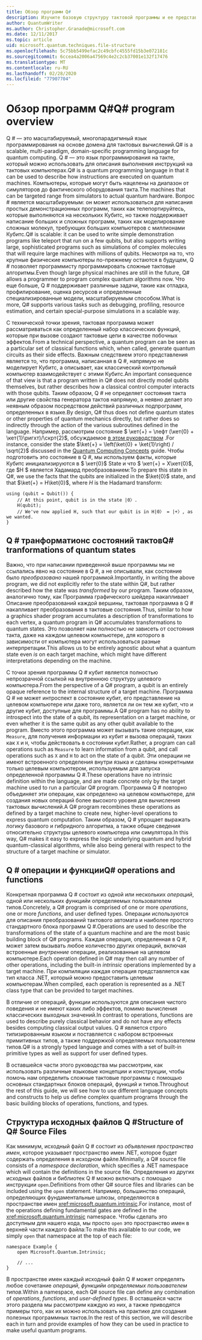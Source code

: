 ```yaml
---
title: Обзор программ Q#
description: Изучите базовую структуру тактовой программы и ее представление о преобразованиях состояний тактов.
author: QuantumWriter
ms.author: Christopher.Granade@microsoft.com
ms.date: 12/11/2017
ms.topic: article
uid: microsoft.quantum.techniques.file-structure
ms.openlocfilehash: 5c75bb5499efac2c49cbfc4555fd15b3e072181c
ms.sourcegitcommit: 6ccea4a2006a47569c4e2c2cb37001e132f17476
ms.translationtype: MT
ms.contentlocale: ru-RU
ms.lasthandoff: 02/28/2020
ms.locfileid: "77907704"
---
```

# <a name="q-program-overview"></a><span data-ttu-id="40bec-103">Обзор программ Q#</span><span class="sxs-lookup"><span data-stu-id="40bec-103">Q# program overview</span></span>

<span data-ttu-id="40bec-104">Q # — это масштабируемый, многопарадигмный язык программирования на основе домена для тактовых вычислений.</span><span class="sxs-lookup"><span data-stu-id="40bec-104">Q# is a scalable, multi-paradigm, domain-specific programming language for quantum computing.</span></span> <span data-ttu-id="40bec-105">Q # — это язык программирования на такте, который можно использовать для описания выполнения инструкций на тактовых компьютерах.</span><span class="sxs-lookup"><span data-stu-id="40bec-105">Q# is a quantum programming language in that it can be used to describe how instructions are executed on quantum machines.</span></span> <span data-ttu-id="40bec-106">Компьютеры, которые могут быть нацелены на диапазон от симуляторов до фактического оборудования такта.</span><span class="sxs-lookup"><span data-stu-id="40bec-106">The machines that can be targeted range from simulators to actual quantum hardware.</span></span> <span data-ttu-id="40bec-107">Вопрос # является масштабируемым: он может использоваться для написания простых демонстрационных программ, таких как телепортируйтесь, которые выполняются на нескольких Кубитс, но также поддерживает написание больших и сложных программ, таких как моделирование сложных молекул, требующих больших компьютеров с миллионами Кубитс.</span><span class="sxs-lookup"><span data-stu-id="40bec-107">Q# is scalable: it can be used to write simple demonstration programs like teleport that run on a few qubits, but also supports writing large, sophisticated programs such as simulations of complex molecules that will require large machines with millions of qubits.</span></span> <span data-ttu-id="40bec-108">Несмотря на то, что крупные физические компьютеры по-прежнему остаются в будущем, Q # позволяет программисту программировать сложные тактовые алгоритмы.</span><span class="sxs-lookup"><span data-stu-id="40bec-108">Even though large physical machines are still in the future, Q# allows a programmer to program complex quantum algorithms now.</span></span> <span data-ttu-id="40bec-109">Что еще больше, Q # поддерживает различные задачи, такие как отладка, профилирование, оценка ресурсов и определенные специализированные модели, масштабируемым способом.</span><span class="sxs-lookup"><span data-stu-id="40bec-109">What is more, Q# supports various tasks such as debugging, profiling, resource estimation, and certain special-purpose simulations in a scalable way.</span></span> 

<span data-ttu-id="40bec-110">С технической точки зрения, тактовая программа может рассматриваться как определенный набор классических функций, которые при вызове создают тактовые цепи в качестве побочных эффектов.</span><span class="sxs-lookup"><span data-stu-id="40bec-110">From a technical perspective, a quantum program can be seen as a particular set of classical functions which, when called, generate quantum circuits as their side effects.</span></span> <span data-ttu-id="40bec-111">Важным следствием этого представления является то, что программа, написанная в Q #, напрямую не моделирует Кубитс, а описывает, как классический контрольный компьютер взаимодействует с этими Кубитс.</span><span class="sxs-lookup"><span data-stu-id="40bec-111">An important consequence of that view is that a program written in Q# does not directly model qubits themselves, but rather describes how a classical control computer interacts with those qubits.</span></span>
<span data-ttu-id="40bec-112">Таким образом, Q # не определяет состояния такта или другие свойства генератора тактов напрямую, а неявно делает это неявным образом посредством действий различных подпрограмм, определенных в языке.</span><span class="sxs-lookup"><span data-stu-id="40bec-112">By design, Q# thus does not define quantum states or other properties of quantum mechanics directly, but rather does so indirectly through the action of the various subroutines defined in the language.</span></span>
<span data-ttu-id="40bec-113">Например, рассмотрим состояние $ \кет{+} = \лефт (\кет{0} + \кет{1}\ригхт)/\скрт{2}$, обсуждаемое [в этом руководством](xref:microsoft.quantum.concepts.intro) .</span><span class="sxs-lookup"><span data-stu-id="40bec-113">For instance, consider the state $\ket{+} = \left(\ket{0} + \ket{1}\right) / \sqrt{2}$ discussed in the [Quantum Computing Concepts](xref:microsoft.quantum.concepts.intro) guide.</span></span>
<span data-ttu-id="40bec-114">Чтобы подготовить это состояние в Q #, мы используем факты, которые Кубитс инициализируются в $ \кет{0}$ State и что $ \кет{+} = Х\кет{0}$, где $H $ является Хадамард преобразованием:</span><span class="sxs-lookup"><span data-stu-id="40bec-114">To prepare this state in Q#, we use the facts that the qubits are initialized in the $\ket{0}$ state, and that $\ket{+} = H\ket{0}$, where $H$ is the Hadamard transform:</span></span>

```qsharp
using (qubit = Qubit()) {
    // At this point, qubit is in the state |0〉.
    H(qubit);
    // We've now applied H, such that our qubit is in H|0〉 = |+〉, as we wanted.
}
```
## <a name="q-tranformations-of-quantum-states"></a><span data-ttu-id="40bec-115">Q # транформатионс состояний тактов</span><span class="sxs-lookup"><span data-stu-id="40bec-115">Q# tranformations of quantum states</span></span>

<span data-ttu-id="40bec-116">Важно, что при написании приведенной выше программы мы не ссылались явно на состояние в Q #, а не описывали, как состояние было *преобразовано* нашей программой.</span><span class="sxs-lookup"><span data-stu-id="40bec-116">Importantly, in writing the above program, we did not explicitly refer to the state within Q#, but rather described how the state was *transformed* by our program.</span></span>
<span data-ttu-id="40bec-117">Таким образом, аналогично тому, как Программа графического шейдера накапливает Описание преобразований каждой вершины, тактовая программа в Q # накапливает преобразования в тактовые состояния.</span><span class="sxs-lookup"><span data-stu-id="40bec-117">Thus, similar to how a graphics shader program accumulates a description of transformations to each vertex, a quantum program in Q# accumulates transformations to quantum states.</span></span>
<span data-ttu-id="40bec-118">Это позволяет нам полностью *не* зависеть от состояния такта, даже на каждом целевом компьютере, для которого в зависимости от компьютера могут использоваться разные интерпретации.</span><span class="sxs-lookup"><span data-stu-id="40bec-118">This allows us to be entirely agnostic about what a quantum state even *is* on each target machine, which might have different interpretations depending on the machine.</span></span> 

<span data-ttu-id="40bec-119">С точки зрения программы Q # кубит является полностью непрозрачной ссылкой на внутреннюю структуру целевого компьютера.</span><span class="sxs-lookup"><span data-stu-id="40bec-119">From the perspective of a Q# program, a qubit is an entirely opaque reference to the internal structure of a target machine.</span></span>
<span data-ttu-id="40bec-120">Программа Q # не может интроспект в состояние кубит, его представление на целевом компьютере или даже того, является ли он тем же кубит, что и другие кубит, доступные для программы.</span><span class="sxs-lookup"><span data-stu-id="40bec-120">A Q# program has no ability to introspect into the state of a qubit, its representation on a target machine, or even whether it is the same qubit as any other qubit available to the program.</span></span>
<span data-ttu-id="40bec-121">Вместо этого программа может вызывать такие операции, как `Measure`, для получения информации из кубит и вызова операций, таких как `X` и `H`, чтобы действовать в состоянии кубит.</span><span class="sxs-lookup"><span data-stu-id="40bec-121">Rather, a program can call operations such as `Measure` to learn information from a qubit, and call operations such as `X` and `H` to act on the state of a qubit.</span></span>
<span data-ttu-id="40bec-122">Эти операции не имеют встроенного определения внутри языка и сделаны конкретными только целевым компьютером, используемым для запуска определенной программы Q #.</span><span class="sxs-lookup"><span data-stu-id="40bec-122">These operations have no intrinsic definition within the language, and are made concrete only by the target machine used to run a particular Q# program.</span></span>
<span data-ttu-id="40bec-123">Программа Q # повторно объединяет эти операции, как определено на целевом компьютере, для создания новых операций более высокого уровня для вычисления тактовых вычислений.</span><span class="sxs-lookup"><span data-stu-id="40bec-123">A Q# program recombines these operations as defined by a target machine to create new, higher-level operations to express quantum computation.</span></span>
<span data-ttu-id="40bec-124">Таким образом, Q # упрощает выражать логику базового и гибридного алгоритма, а также общие сведения относительно структуры целевого компьютера или симулятора.</span><span class="sxs-lookup"><span data-stu-id="40bec-124">In this way, Q# makes it easy to express the logic underlying quantum and hybrid quantum-classical algorithms, while also being general with respect to the structure of a target machine or simulator.</span></span>

## <a name="q-operations-and-functions"></a><span data-ttu-id="40bec-125">Q # операции и функции</span><span class="sxs-lookup"><span data-stu-id="40bec-125">Q# operations and functions</span></span>

<span data-ttu-id="40bec-126">Конкретная программа Q # состоит из одной или нескольких *операций*, одной или нескольких *функций*и определяемых пользователем типов.</span><span class="sxs-lookup"><span data-stu-id="40bec-126">Concretely, a Q# program is comprised of one or more *operations*, one or more *functions*, and user defined types.</span></span> <span data-ttu-id="40bec-127">Операции используются для описания преобразований тактового автомата и наиболее простого стандартного блока программ Q #.</span><span class="sxs-lookup"><span data-stu-id="40bec-127">Operations are used to describe the transformations of the state of a quantum machine and are the most basic building block of Q# programs.</span></span> <span data-ttu-id="40bec-128">Каждая операция, определенная в Q #, может затем вызывать любое количество других операций, включая встроенные *внутренние* операции, реализованные на целевом компьютере.</span><span class="sxs-lookup"><span data-stu-id="40bec-128">Each operation defined in Q# may then call any number of other operations, including the built-in *intrinsic* operations implemented by a target machine.</span></span>
<span data-ttu-id="40bec-129">При компиляции каждая операция представляется как тип класса .NET, который можно предоставить целевым компьютерам.</span><span class="sxs-lookup"><span data-stu-id="40bec-129">When compiled, each operation is represented as a .NET class type that can be provided to target machines.</span></span>

<span data-ttu-id="40bec-130">В отличие от операций, функции используются для описания чистого поведения и не имеют каких либо эффектов, помимо вычисления классических выходных значений.</span><span class="sxs-lookup"><span data-stu-id="40bec-130">In contrast to operations, functions are used to describe purely classical behavior and do not have any effects besides computing classical output values.</span></span> <span data-ttu-id="40bec-131">Q # является строго типизированным языком и поставляется с набором встроенных примитивных типов, а также поддержкой определяемых пользователем типов.</span><span class="sxs-lookup"><span data-stu-id="40bec-131">Q# is a strongly typed language and comes with a set of built-in primitive types as well as support for user defined types.</span></span> 

<span data-ttu-id="40bec-132">В оставшейся части этого руководства мы рассмотрим, как использовать различные языковые концепции и конструкции, чтобы помочь нам определить сложные тактовые программы с помощью основных стандартных блоков операций, функций и типов.</span><span class="sxs-lookup"><span data-stu-id="40bec-132">Throughout the rest of this guide, we will see how to use different language concepts and constructs to help us define complex quantum programs through the basic building blocks of operations, functions, and types.</span></span> 

## <a name="structure-of-q-source-files"></a><span data-ttu-id="40bec-133">Структура исходных файлов Q #</span><span class="sxs-lookup"><span data-stu-id="40bec-133">Structure of Q# Source Files</span></span>

<span data-ttu-id="40bec-134">Как минимум, исходный файл Q # состоит из *объявления пространства имен*, которое указывает пространство имен .NET, которое будет содержать определения в исходном файле.</span><span class="sxs-lookup"><span data-stu-id="40bec-134">Minimally, a Q# source file consists of a *namespace declaration*, which specifies a .NET namespace which will contain the definitions in the source file.</span></span>
<span data-ttu-id="40bec-135">Определения из других исходных файлов и библиотек Q # можно включать с помощью инструкции `open`.</span><span class="sxs-lookup"><span data-stu-id="40bec-135">Definitions from other Q# source files and libraries can be included using the `open` statement.</span></span>
<span data-ttu-id="40bec-136">Например, большинство операций, определяющих фундаментальные шлюзы, определяются в пространстве имен <xref:microsoft.quantum.intrinsic>.</span><span class="sxs-lookup"><span data-stu-id="40bec-136">For instance, most of the operations defining fundamental gates are defined in the <xref:microsoft.quantum.intrinsic> namespace.</span></span>
<span data-ttu-id="40bec-137">Чтобы сделать это доступным для нашего кода, мы просто `open` это пространство имен в верхней части каждого файла:</span><span class="sxs-lookup"><span data-stu-id="40bec-137">To make this available to our code, we simply `open` that namespace at the top of each file:</span></span>

```qsharp
namespace Example {
    open Microsoft.Quantum.Intrinsic;

    // ...
}
```

<span data-ttu-id="40bec-138">В пространстве имен каждый исходный файл Q # может определять любое сочетание *операций*, *функций*и *определяемых пользователем типов*.</span><span class="sxs-lookup"><span data-stu-id="40bec-138">Within a namespace, each Q# source file can define any combination of *operations*, *functions*, and *user-defined types*.</span></span>
<span data-ttu-id="40bec-139">В оставшейся части этого раздела мы рассмотрим каждую из них, а также приводятся примеры того, как их можно использовать на практике для создания полезных программных тактов.</span><span class="sxs-lookup"><span data-stu-id="40bec-139">In the rest of this section, we will describe each in turn and provide examples of how they can be used in practice to make useful quantum programs.</span></span>
